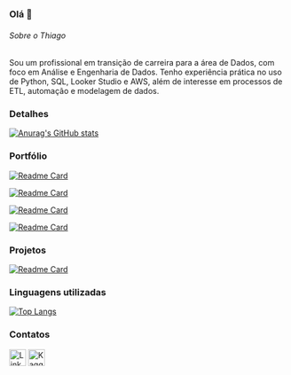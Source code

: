 ### Olá 👋


###### Sobre o Thiago

Sou um profissional em transição de carreira para a área de Dados, com foco em Análise e Engenharia de Dados. Tenho experiência prática no uso de Python, SQL, Looker Studio e AWS, além de interesse em processos de ETL, automação e modelagem de dados.

### Detalhes

[![Anurag's GitHub stats](https://github-readme-stats.vercel.app/api?username=ThiagoMSLK&show_icons=true&theme=dark)](https://github.com/anuraghazra/github-readme-stats)

### Portfólio 

[![Readme Card](https://github-readme-stats.vercel.app/api/pin/?username=ThiagoMSLK&repo=project_dashboard&theme=dark)](https://github.com/ThiagoMSLK/project_dashboard)

[![Readme Card](https://github-readme-stats.vercel.app/api/pin/?username=ThiagoMSLK&repo=ETL_de_Mensagens_do_Telegram&theme=dark)](https://github.com/ThiagoMSLK/ETL_de_Mensagens_do_Telegram)

[![Readme Card](https://github-readme-stats.vercel.app/api/pin/?username=ThiagoMSLK&repo=aws-e-python-projeto-credito&theme=dark)](https://github.com/ThiagoMSLK/aws-e-python-projeto-credito)

[![Readme Card](https://github-readme-stats.vercel.app/api/pin/?username=ThiagoMSLK&repo=Projeto_Relatorio_Semestral&theme=dark)](https://github.com/ThiagoMSLK/Projeto_Relatorio_Semestral)

### Projetos

[![Readme Card](https://github-readme-stats.vercel.app/api/pin/?username=ThiagoMSLK&repo=projects&theme=dark)](https://github.com/ThiagoMSLK/projects)


### Linguagens utilizadas

[![Top Langs](https://github-readme-stats.vercel.app/api/top-langs/?username=ThiagoMSLK&layout=compact)](https://github.com/anuraghazra/github-readme-stats)

### Contatos

[<img src='https://img.shields.io/badge/LinkedIn-0077B5?style=for-the-badge&logo=linkedin&logoColor=white' alt='Linkedin' height='30'>](https://www.linkedin.com/in/thiagomartinslk/)
[<img src='https://img.shields.io/badge/Kaggle-035a7d?style=flat&logo=kaggle&logoColor=white' alt='Kaggle' height='30'>](https://www.kaggle.com/thiagomartinslk/)

<!--
**ThiagoMSLK/ThiagoMSLK** is a ✨ _special_ ✨ repository because its `README.md` (this file) appears on your GitHub profile.

Here are some ideas to get you started:

- 🔭 I’m currently working on ...
- 🌱 I’m currently learning ...
- 👯 I’m looking to collaborate on ...
- 🤔 I’m looking for help with ...
- 💬 Ask me about ...
- 📫 How to reach me: ...
- 😄 Pronouns: ...
- ⚡ Fun fact: ...
-->
